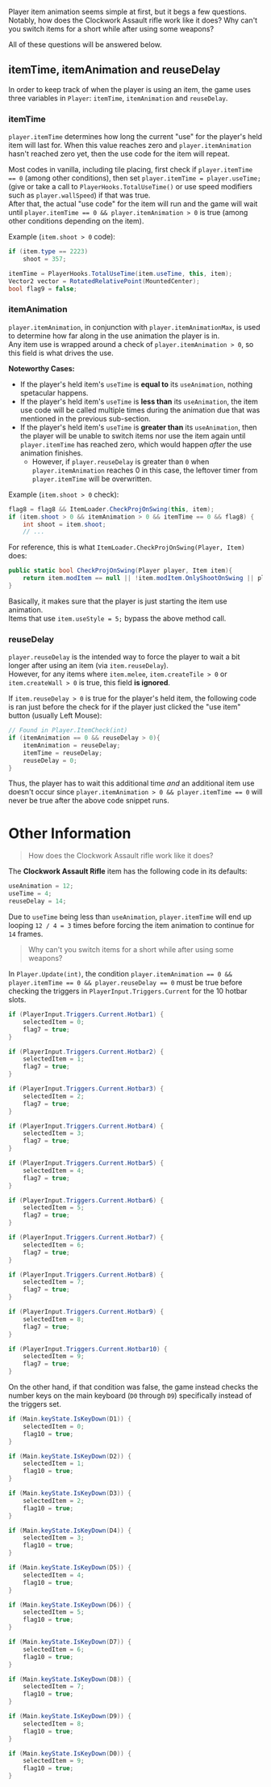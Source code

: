 Player item animation seems simple at first, but it begs a few questions.  
Notably, how does the Clockwork Assault rifle work like it does?  Why can't you switch items for a short while after using some weapons?  

All of these questions will be answered below.

## itemTime, itemAnimation and reuseDelay
In order to keep track of when the player is using an item, the game uses three variables in `Player`: `itemTime`, `itemAnimation` and `reuseDelay`.

### itemTime
`player.itemTime` determines how long the current "use" for the player's held item will last for.  When this value reaches zero and `player.itemAnimation` hasn't reached zero yet, then the use code for the item will repeat.

Most codes in vanilla, including tile placing, first check if `player.itemTime == 0` (among other conditions), then set `player.itemTime = player.useTime;` (give or take a call to `PlayerHooks.TotalUseTime()` or use speed modifiers such as `player.wallSpeed`) if that was true.  
After that, the actual "use code" for the item will run and the game will wait until `player.itemTime == 0 && player.itemAnimation > 0` is true (among other conditions depending on the item).

Example (`item.shoot > 0` code):
```cs
if (item.type == 2223)
    shoot = 357;

itemTime = PlayerHooks.TotalUseTime(item.useTime, this, item);
Vector2 vector = RotatedRelativePoint(MountedCenter);
bool flag9 = false;
```

### itemAnimation
`player.itemAnimation`, in conjunction with `player.itemAnimationMax`, is used to determine how far along in the use animation the player is in.  
Any item use is wrapped around a check of `player.itemAnimation > 0`, so this field is what drives the use.

**Noteworthy Cases:**
- If the player's held item's `useTime` is **equal to** its `useAnimation`, nothing spetacular happens.  
- If the player's held item's `useTime` is **less than** its `useAnimation`, the item use code will be called multiple times during the animation due that was mentioned in the previous sub-section.  
- If the player's held item's `useTime` is **greater than** its `useAnimation`, then the player will be unable to switch items nor use the item again until `player.itemTime` has reached zero, which would happen *after* the use animation finishes.
  - However, if `player.reuseDelay` is greater than `0` when `player.itemAnimation` reaches 0 in this case, the leftover timer from `player.itemTime` will be overwritten.

Example (`item.shoot > 0` check):
```cs
flag8 = flag8 && ItemLoader.CheckProjOnSwing(this, item);
if (item.shoot > 0 && itemAnimation > 0 && itemTime == 0 && flag8) {
    int shoot = item.shoot;
    // ...
```

For reference, this is what `ItemLoader.CheckProjOnSwing(Player, Item)` does:
```cs
public static bool CheckProjOnSwing(Player player, Item item){
    return item.modItem == null || !item.modItem.OnlyShootOnSwing || player.itemAnimation == player.itemAnimationMax - 1;
}
```
Basically, it makes sure that the player is just starting the item use animation.  
Items that use `item.useStyle = 5;` bypass the above method call.

### reuseDelay
`player.reuseDelay` is the intended way to force the player to wait a bit longer after using an item (via `item.reuseDelay`).  
However, for any items where `item.melee`, `item.createTile > 0` or `item.createWall > 0` is true, this field **is ignored**.

If `item.reuseDelay > 0` is true for the player's held item, the following code is ran just before the check for if the player just clicked the "use item" button (usually Left Mouse):
```cs
// Found in Player.ItemCheck(int)
if (itemAnimation == 0 && reuseDelay > 0){
    itemAnimation = reuseDelay;
    itemTime = reuseDelay;
    reuseDelay = 0;
}
```

Thus, the player has to wait this additional time *and* an additional item use doesn't occur since `player.itemAnimation > 0 && player.itemTime == 0` will never be true after the above code snippet runs.

# Other Information
> How does the Clockwork Assault rifle work like it does?

The **Clockwork Assault Rifle** item has the following code in its defaults:
```cs
useAnimation = 12;
useTime = 4;
reuseDelay = 14;
```
Due to `useTime` being less than `useAnimation`, `player.itemTime` will end up looping `12 / 4 = 3` times before forcing the item animation to continue for `14` frames.

> Why can't you switch items for a short while after using some weapons?

In `Player.Update(int)`, the condition `player.itemAnimation == 0 && player.itemTime == 0 && player.reuseDelay == 0` must be true before checking the triggers in `PlayerInput.Triggers.Current` for the 10 hotbar slots.
```cs
if (PlayerInput.Triggers.Current.Hotbar1) {
    selectedItem = 0;
    flag7 = true;
}

if (PlayerInput.Triggers.Current.Hotbar2) {
    selectedItem = 1;
    flag7 = true;
}

if (PlayerInput.Triggers.Current.Hotbar3) {
    selectedItem = 2;
    flag7 = true;
}

if (PlayerInput.Triggers.Current.Hotbar4) {
    selectedItem = 3;
    flag7 = true;
}

if (PlayerInput.Triggers.Current.Hotbar5) {
    selectedItem = 4;
    flag7 = true;
}

if (PlayerInput.Triggers.Current.Hotbar6) {
    selectedItem = 5;
    flag7 = true;
}

if (PlayerInput.Triggers.Current.Hotbar7) {
    selectedItem = 6;
    flag7 = true;
}

if (PlayerInput.Triggers.Current.Hotbar8) {
    selectedItem = 7;
    flag7 = true;
}

if (PlayerInput.Triggers.Current.Hotbar9) {
    selectedItem = 8;
    flag7 = true;
}

if (PlayerInput.Triggers.Current.Hotbar10) {
    selectedItem = 9;
    flag7 = true;
}
```

On the other hand, if that condition was false, the game instead checks the number keys on the main keyboard (`D0` through `D9`) specifically instead of the triggers set.
```cs
if (Main.keyState.IsKeyDown(D1)) {
    selectedItem = 0;
    flag10 = true;
}

if (Main.keyState.IsKeyDown(D2)) {
    selectedItem = 1;
    flag10 = true;
}

if (Main.keyState.IsKeyDown(D3)) {
    selectedItem = 2;
    flag10 = true;
}

if (Main.keyState.IsKeyDown(D4)) {
    selectedItem = 3;
    flag10 = true;
}

if (Main.keyState.IsKeyDown(D5)) {
    selectedItem = 4;
    flag10 = true;
}

if (Main.keyState.IsKeyDown(D6)) {
    selectedItem = 5;
    flag10 = true;
}

if (Main.keyState.IsKeyDown(D7)) {
    selectedItem = 6;
    flag10 = true;
}

if (Main.keyState.IsKeyDown(D8)) {
    selectedItem = 7;
    flag10 = true;
}

if (Main.keyState.IsKeyDown(D9)) {
    selectedItem = 8;
    flag10 = true;
}

if (Main.keyState.IsKeyDown(D0)) {
    selectedItem = 9;
    flag10 = true;
}
```